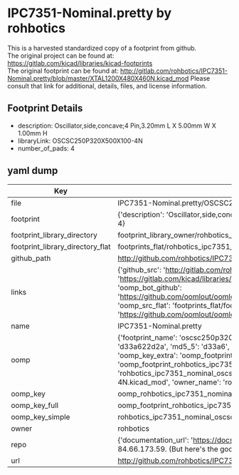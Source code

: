 # IPC7351-Nominal.pretty by rohbotics  
This is a harvested standardized copy of a footprint from github.  
The original project can be found at:  
https://gitlab.com/kicad/libraries/kicad-footprints  
The original footprint can be found at:
http://gitlab.com/rohbotics/IPC7351-Nominal.pretty/blob/master/XTAL1200X480X460N.kicad_mod
Please consult that link for additional, details, files, and license information.  
## Footprint Details
* description: Oscillator,side,concave;4 Pin,3.20mm L X 5.00mm W X 1.00mm H  
* libraryLink: OSCSC250P320X500X100-4N  
* number_of_pads: 4  
## yaml dump  
| Key | Value |  
| --- | --- |  
| file | IPC7351-Nominal.pretty/OSCSC250P320X500X100-4N.kicad_mod |  
| footprint | {'description': 'Oscillator,side,concave;4 Pin,3.20mm L X 5.00mm W X 1.00mm H', 'libraryLink': 'OSCSC250P320X500X100-4N', 'number_of_pads': 4} |  
| footprint_library_directory | footprint_library_owner/rohbotics_IPC7351-Nominal.pretty |  
| footprint_library_directory_flat | footprints_flat/rohbotics_ipc7351_nominal_oscsc250p320x500x100_4n/working |  
| github_path | http://github.com/rohbotics/IPC7351-Nominal.pretty/blob/master/OSCSC250P320X500X100-4N.kicad_mod |  
| links | {'github_src': 'http://gitlab.com/rohbotics/IPC7351-Nominal.pretty/blob/master/XTAL1200X480X460N.kicad_mod', 'github_src_repo': 'https://gitlab.com/kicad/libraries/kicad-footprints', 'oomp_bot': 'footprints/rohbotics_ipc7351_nominal_oscsc250p320x500x100_4n/working', 'oomp_bot_github': 'https://github.com/oomlout/oomlout_oomp_footprint_bot/tree/main/footprints/rohbotics_ipc7351_nominal_oscsc250p320x500x100_4n/working', 'oomp_src_flat': 'footprints_flat/footprints_flat/rohbotics_ipc7351_nominal_oscsc250p320x500x100_4n/working', 'oomp_src_flat_github': 'https://github.com/oomlout/oomlout_oomp_footprint_src/tree/main/footprints_flat/rohbotics_ipc7351_nominal_oscsc250p320x500x100_4n/working'} |  
| name | IPC7351-Nominal.pretty |  
| oomp | {'footprint_name': 'oscsc250p320x500x100_4n', 'library_name': 'ipc7351_nominal', 'md5': 'd33a622d2a7dc6348428ecfc54b10da3', 'md5_10': 'd33a622d2a', 'md5_5': 'd33a6', 'md5_6': 'd33a62', 'oomp_key': 'oomp_rohbotics_ipc7351_nominal_oscsc250p320x500x100_4n', 'oomp_key_extra': 'oomp_footprint_rohbotics_ipc7351_nominal_oscsc250p320x500x100_4n', 'oomp_key_full': 'oomp_footprint_rohbotics_ipc7351_nominal_oscsc250p320x500x100_4n_d33a62', 'oomp_key_simple': 'rohbotics_ipc7351_nominal_oscsc250p320x500x100_4n', 'original_filename': 'IPC7351-Nominal.pretty/OSCSC250P320X500X100-4N.kicad_mod', 'owner_name': 'rohbotics'} |  
| oomp_key | oomp_rohbotics_ipc7351_nominal_oscsc250p320x500x100_4n |  
| oomp_key_full | oomp_footprint_rohbotics_ipc7351_nominal_oscsc250p320x500x100_4n |  
| oomp_key_simple | rohbotics_ipc7351_nominal_oscsc250p320x500x100_4n |  
| owner | rohbotics |  
| repo | {'documentation_url': 'https://docs.github.com/rest/overview/resources-in-the-rest-api#rate-limiting', 'message': "API rate limit exceeded for 84.66.173.59. (But here's the good news: Authenticated requests get a higher rate limit. Check out the documentation for more details.)"} |  
| url | http://github.com/rohbotics/IPC7351-Nominal.pretty |  

